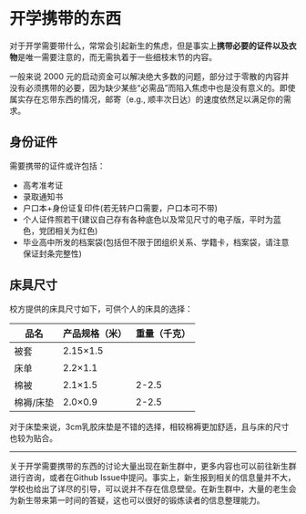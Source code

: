 # 开学携带的东西

对于开学需要带什么，常常会引起新生的焦虑，但是事实上**携带必要的证件以及衣物**是唯一需要注意的，而无需执着于一些细枝末节的内容。

一般来说 2000 元的启动资金可以解决绝大多数的问题，部分过于零散的内容并没有必须携带的必要，因为缺少某些“必需品”而陷入焦虑中也是没有意义的。即使属实存在忘带东西的情况，邮寄（e.g., 顺丰次日达）的速度依然足以满足你的需求。

## 身份证件

需要携带的证件或许包括：

- 高考准考证
- 录取通知书
- 户口本+身份证复印件(若无转户口需要，户口本可不带)
- 个人证件照若干(建议自己存有各种底色以及常见尺寸的电子版，平时为蓝色，党团相关为红色)
- 毕业高中所发的档案袋(包括但不限于团组织关系、学籍卡，档案袋，请注意保证封条完整性)

## 床具尺寸

校方提供的床具尺寸如下，可供个人的床具的选择：

| 品名      | 产品规格（米）   | 重量（千克） |
| --------- | ---------------- | ------------ |
| 被套      | 2.15$\times$1.5 |              |
| 床单      | 2.2$\times$1.1  |              |
| 棉被      | 2.1$\times$1.5  | 2-2.5      |
| 棉褥/床垫 | 2.0$\times$0.9  | 2-2.5      |

对于床垫来说，3cm乳胶床垫是不错的选择，相较棉褥更加舒适，且与床的尺寸也较为贴合。

---

关于开学需要携带的东西的讨论大量出现在新生群中，更多内容也可以前往新生群进行咨询，或者在Github Issue中提问。事实上，新生报到相关的信息量并不大，学校也给出了详尽的引导，可以说并不存在信息壁垒。在新生群中，大量的老生会为新生带来第一时间的答疑，这也可以很好的锻炼读者的信息整理能力。